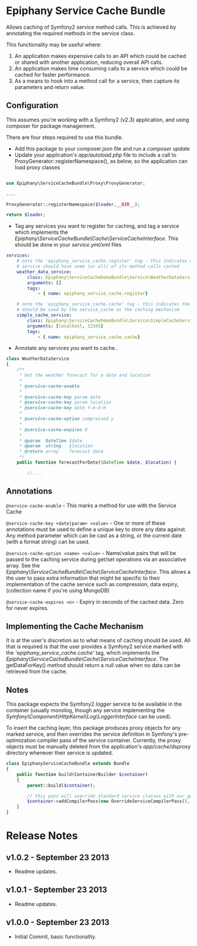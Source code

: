 Epiphany Service Cache Bundle
=============================

Allows caching of Symfony2 service method calls. This is achieved by annotating the required methods in the service class.

This functionality may be useful where:

1. An application makes expensive calls to an API which could be cached or shared with another application, reducing overall API calls.
2. An application makes time consuming calls to a service which could be cached for faster performance. 
3. As a means to hook into a method call for a service, then capture its parameters and return value. 

Configuration
-------------

This assumes you're working with a Symfony2 (v2.3) application, and using composer for package management.

There are four steps required to use this bundle.

* Add this package to your composer.json file and run a *composer update*
* Update your application's *app/autoload.php* file to include a call to ProxyGenerator::registerNamespace(), as below, so the application can load proxy classes

```php

use Epiphany\ServiceCacheBundle\Proxy\ProxyGenerator;

....

ProxyGenerator::registerNamespace($loader,__DIR__); 

return $loader;
```

* Tag any services you want to register for caching, and tag a service which implements the *Epiphany\ServiceCacheBundle\Cache\ServiceCacheInterface*. This should be done in your *service.yml/xml* files

```yml
services:
    # note the 'epiphany_service_cache.register' tag - this indicates our weather data
    # service should have some (or all) of its method calls cached 
    weather_data_service:
        class: Epiphany\ServiceCacheDemoBundle\Service\WeatherDataService
        arguments: []
        tags:
            - { name: epiphany_service_cache.register}

    # note the 'epiphany_service_cache.cache' tag - this indicates the service
    # should be used by the service_cache as the caching mechanism 
    simple_cache_service:
        class: Epiphany\ServiceCacheDemoBundle\Service\SimpleCacheService
        arguments: [localhost, 12345]
        tags:
            - { name: epiphany_service_cache.cache}
```

* Annotate any services you want to cache..

```php
class WeatherDataService
{
    /**
     * Get the weather forecast for a date and location
     *
     * @service-cache-enable
     *
     * @service-cache-key param date
     * @service-cache-key param location
     * @service-cache-key date Y-m-d-H
     *
     * @service-cache-option compressed y 
     * 
     * @service-cache-expires 0
     * 
     * @param  DateTime $date     
     * @param  string   $location 
     * @return array    forecast data
     */
    public function forecastForDate(\DateTime $date, $location) {

        //....
```

Annotations
-----------

`@service-cache-enable` - This marks a method for use with the Service Cache

`@service-cache-key <date|param> <value>` - One or more of these annotations must be used to define a unique key to store any data against. Any method parameter which can be cast as a string, or the current date (with a format string) can be used.

`@service-cache-option <name> <value>` - Name/value pairs that will be passed to the caching service during get/set operations via an associative array. See the *Epiphany\ServiceCacheBundle\Cache\ServiceCacheInterface*. This allows a the user to pass extra information that might be specific to their implementation of the cache service such as compression, data expiry, (collection name if you're using MongoDB)

`@service-cache-expires <n>` - Expiry in seconds of the cached data. Zero for never expires.


Implementing the Cache Mechanism
--------------------------------

It is at the user's discretion as to what means of caching should be used. All that is required is that the user provides a Symfony2 service marked with the *'epiphany_service_cache.cache'* tag, which implements the *Epiphany\ServiceCacheBundle\Cache\ServiceCacheInterface*. The getDataForKey() method should return a null value when no data can be retrieved from the cache.

Notes
-----

This package expects the Symfony2 *logger* service to be available in the container (usually monolog, though any service implementing the *Symfony\Component\HttpKernel\Log\LoggerInterface* can be used).  

To insert the caching layer, this package produces proxy objects for any marked service, and then overrides the service definition in Symfony's pre-optimization compiler pass of the service container. Currently, the proxy objects must be manually deleted from the application's *app/cache/dsproxy* directory whenever their service is updated.

```php
class EpiphanyServiceCacheBundle extends Bundle
{
    public function build(ContainerBuilder $container)
    {
        parent::build($container);

        // this pass will override standard service classes with our generated proxy classes
        $container->addCompilerPass(new OverrideServiceCompilerPass(), PassConfig::TYPE_BEFORE_OPTIMIZATION);
    }
}
``` 

Release Notes
=============

v1.0.2 - September 23 2013
--------------------------

- Readme updates.

v1.0.1 - September 23 2013
--------------------------

- Readme updates.

v1.0.0 - September 23 2013
--------------------------

- Initial Commit, basic functionality.

